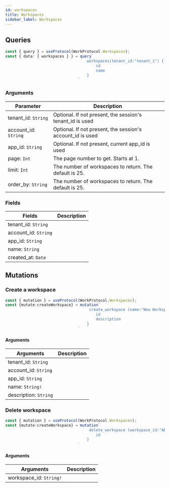 ```yaml
---
id: workspaces
title: Workspaces
sidebar_label: Workspaces
---
```



## Queries
```ts
const { query } = useProtocol(WorkProtocol.Workspaces);
const { data: { workspaces } } = query`
                                    workspaces(tenant_id:"tenant_1") {
                                        id
                                        name
                                    }
                                `
```

### Arguments
| Parameter                | Description                                                |
| ------------------------ | ---------------------------------------------------------- |
| tenant_id: ```String```  | Optional. If not present, the session's tenant_id is used  |
| account_id: ```String``` | Optional. If not present, the session's account_id is used |
| app_id: ```String```     | Optional. If not present, current app_id is used           |
| page: ```Int```          | The page number to get. Starts at 1.                       |
| limit: ```Int```         | The number of workspaces to return. The default is 25.     |
| order_by: ```String```   | The number of workspaces to return. The default is 25.     |

### Fields
| Fields                   | Description |
| ------------------------ | ----------- |
| tenant_id: ```String```  |             |
| account_id: ```String``` |             |
| app_id: ```String```     |             |
| name: ```String```       |             |
| created_at: ```Date```   |             |

## Mutations

### Create a workspace

```ts
const { mutation } = useProtocol(WorkProtocol.Workspaces);
const {mutate:createWorkspace} = mutation`
                                     create_workspace (name:"New Workspace") {
                                        id
                                        description
                                    }
                                `

```
#### Arguments
| Arguments                 | Description |
| ------------------------- | ----------- |
| tenant_id: ```String```   |             |
| account_id: ```String```  |             |
| app_id: ```String```      |             |
| name: ```String!```       |             |
| description: ```String``` |             |


### Delete workspace

```ts
const { mutation } = useProtocol(WorkProtocol.Workspaces);
const {mutate:createWorkspace} = mutation`
                                     delete_workspace (workspace_id:"ABC") {
                                        id
                                    }
                                `

```
#### Arguments
| Arguments                   | Description |
| --------------------------- | ----------- |
| workspace_id: ```String!``` |             |
